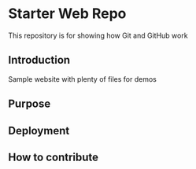 # Starter Web Repo

This repository is for showing how Git and GitHub work

## Introduction

Sample website with plenty of files for demos

## Purpose

## Deployment

## How to contribute

